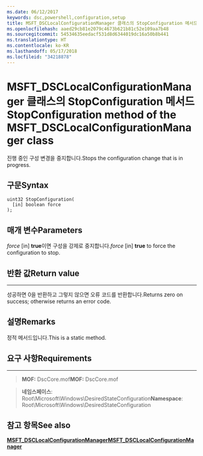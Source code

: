 ```yaml
---
ms.date: 06/12/2017
keywords: dsc,powershell,configuration,setup
title: MSFT_DSCLocalConfigurationManager 클래스의 StopConfiguration 메서드
ms.openlocfilehash: aaed29cb81e2079c4673b621b81c52e109aa7b48
ms.sourcegitcommit: 54534635eedacf531d8d6344019dc16a50b8b441
ms.translationtype: HT
ms.contentlocale: ko-KR
ms.lasthandoff: 05/17/2018
ms.locfileid: "34218878"
---
```

# <a name="stopconfiguration-method-of-the-msftdsclocalconfigurationmanager-class"></a><span data-ttu-id="9c2c4-103">MSFT_DSCLocalConfigurationManager 클래스의 StopConfiguration 메서드</span><span class="sxs-lookup"><span data-stu-id="9c2c4-103">StopConfiguration method of the MSFT_DSCLocalConfigurationManager class</span></span>

<span data-ttu-id="9c2c4-104">진행 중인 구성 변경을 중지합니다.</span><span class="sxs-lookup"><span data-stu-id="9c2c4-104">Stops the configuration change that is in progress.</span></span>

<a name="syntax"></a><span data-ttu-id="9c2c4-105">구문</span><span class="sxs-lookup"><span data-stu-id="9c2c4-105">Syntax</span></span>
------

```mof
uint32 StopConfiguration(
  [in] boolean force
);
```

<a name="parameters"></a><span data-ttu-id="9c2c4-106">매개 변수</span><span class="sxs-lookup"><span data-stu-id="9c2c4-106">Parameters</span></span>
----------

<span data-ttu-id="9c2c4-107">*force* \[in\] **true**이면 구성을 강제로 중지합니다.</span><span class="sxs-lookup"><span data-stu-id="9c2c4-107">*force* \[in\] **true** to force the configuration to stop.</span></span>

## <a name="return-value"></a><span data-ttu-id="9c2c4-108">반환 값</span><span class="sxs-lookup"><span data-stu-id="9c2c4-108">Return value</span></span>
------------

<span data-ttu-id="9c2c4-109">성공하면 0을 반환하고 그렇지 않으면 오류 코드를 반환합니다.</span><span class="sxs-lookup"><span data-stu-id="9c2c4-109">Returns zero on success; otherwise returns an error code.</span></span>

## <a name="remarks"></a><span data-ttu-id="9c2c4-110">설명</span><span class="sxs-lookup"><span data-stu-id="9c2c4-110">Remarks</span></span>

<span data-ttu-id="9c2c4-111">정적 메서드입니다.</span><span class="sxs-lookup"><span data-stu-id="9c2c4-111">This is a static method.</span></span>

## <a name="requirements"></a><span data-ttu-id="9c2c4-112">요구 사항</span><span class="sxs-lookup"><span data-stu-id="9c2c4-112">Requirements</span></span>
------------
><span data-ttu-id="9c2c4-113">**MOF:** DscCore.mof</span><span class="sxs-lookup"><span data-stu-id="9c2c4-113">**MOF:** DscCore.mof</span></span>

><span data-ttu-id="9c2c4-114">**네임스페이스**: Root\Microsoft\Windows\DesiredStateConfiguration</span><span class="sxs-lookup"><span data-stu-id="9c2c4-114">**Namespace**: Root\Microsoft\Windows\DesiredStateConfiguration</span></span>


## <a name="see-also"></a><span data-ttu-id="9c2c4-115">참고 항목</span><span class="sxs-lookup"><span data-stu-id="9c2c4-115">See also</span></span>


[<span data-ttu-id="9c2c4-116">**MSFT_DSCLocalConfigurationManager**</span><span class="sxs-lookup"><span data-stu-id="9c2c4-116">**MSFT_DSCLocalConfigurationManager**</span></span>](msft-dsclocalconfigurationmanager.md)